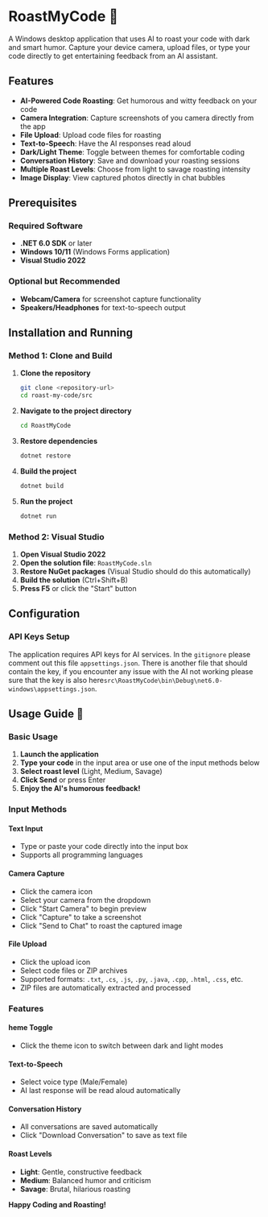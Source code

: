 # RoastMyCode 🍖

A Windows desktop application that uses AI to roast your code with dark and smart humor. Capture your device camera, upload files, or type your code directly to get entertaining feedback from an AI assistant.

## Features 

- **AI-Powered Code Roasting**: Get humorous and witty feedback on your code
- **Camera Integration**: Capture screenshots of you camera directly from the app
- **File Upload**: Upload code files for roasting
- **Text-to-Speech**: Have the AI responses read aloud
- **Dark/Light Theme**: Toggle between themes for comfortable coding
- **Conversation History**: Save and download your roasting sessions
- **Multiple Roast Levels**: Choose from light to savage roasting intensity
- **Image Display**: View captured photos directly in chat bubbles

## Prerequisites 

### Required Software
- **.NET 6.0 SDK** or later
- **Windows 10/11** (Windows Forms application)
- **Visual Studio 2022** 

### Optional but Recommended
- **Webcam/Camera** for screenshot capture functionality
- **Speakers/Headphones** for text-to-speech output

## Installation and Running

### Method 1: Clone and Build 

1. **Clone the repository**
   ```bash
   git clone <repository-url>
   cd roast-my-code/src
   ```

2. **Navigate to the project directory**
   ```bash
   cd RoastMyCode
   ```

3. **Restore dependencies**
   ```bash
   dotnet restore
   ```

4. **Build the project**
   ```bash
   dotnet build
   ```
5. **Run the project**
   ```bash
   dotnet run
   ```
 
### Method 2: Visual Studio

1. **Open Visual Studio 2022**
2. **Open the solution file**: `RoastMyCode.sln`
3. **Restore NuGet packages** (Visual Studio should do this automatically)
4. **Build the solution** (Ctrl+Shift+B)
5. **Press F5** or click the "Start" button

## Configuration 

### API Keys Setup

The application requires API keys for AI services. In the `gitignore` please comment out this file `appsettings.json`. There is another file that should contain the key, if you encounter any issue with the AI not working please sure that the key is also here`src\RoastMyCode\bin\Debug\net6.0-windows\appsettings.json`.

## Usage Guide 📖

### Basic Usage

1. **Launch the application**
2. **Type your code** in the input area or use one of the input methods below
3. **Select roast level** (Light, Medium, Savage)
4. **Click Send** or press Enter
5. **Enjoy the AI's humorous feedback!**

### Input Methods

#### Text Input
- Type or paste your code directly into the input box
- Supports all programming languages

#### Camera Capture
- Click the camera icon
- Select your camera from the dropdown
- Click "Start Camera" to begin preview
- Click "Capture" to take a screenshot
- Click "Send to Chat" to roast the captured image

#### File Upload
- Click the upload icon
- Select code files or ZIP archives
- Supported formats: `.txt`, `.cs`, `.js`, `.py`, `.java`, `.cpp`, `.html`, `.css`, etc.
- ZIP files are automatically extracted and processed


### Features

#### heme Toggle
- Click the theme icon to switch between dark and light modes

#### Text-to-Speech
- Select voice type (Male/Female)
- AI last response will be read aloud automatically

#### Conversation History
- All conversations are saved automatically
- Click "Download Conversation" to save as text file

#### Roast Levels
- **Light**: Gentle, constructive feedback
- **Medium**: Balanced humor and criticism
- **Savage**: Brutal, hilarious roasting

**Happy Coding and Roasting!**  